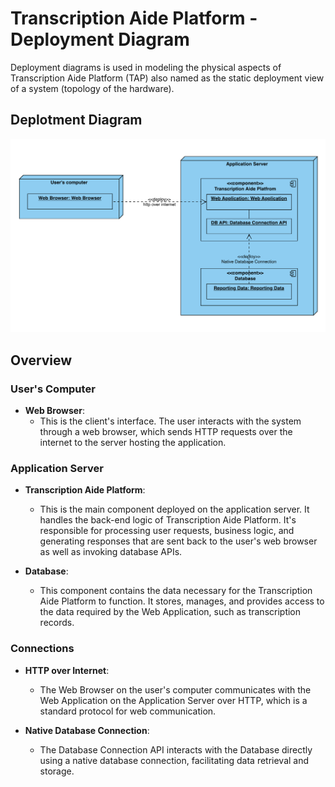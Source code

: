 # Transcription Aide Platform - Deployment Diagram

Deployment diagrams is used in modeling the physical aspects of Transcription Aide Platform (TAP) also named as the static deployment view of a system (topology of the hardware).

## Deplotment Diagram

![Component_Diagram](<../imgs/Architecture%20diagram/Deployment_Diagram.png>)

## Overview

### User's Computer

- **Web Browser**:
    - This is the client's interface. The user interacts with the system through a web browser, which sends HTTP requests over the internet to the server hosting the application.

### Application Server

- **Transcription Aide Platform**: 
  - This is the main component deployed on the application server. It handles the back-end logic of Transcription Aide Platform. It's responsible for processing user requests, business logic, and generating responses that are sent back to the user's web browser as well as invoking database APIs.

- **Database**: 
  - This component contains the data necessary for the Transcription Aide Platform to function. It stores, manages, and provides access to the data required by the Web Application, such as transcription records.

### Connections

- **HTTP over Internet**: 
  - The Web Browser on the user's computer communicates with the Web Application on the Application Server over HTTP, which is a standard protocol for web communication.

- **Native Database Connection**:
  - The Database Connection API interacts with the Database directly using a native database connection, facilitating data retrieval and storage.
